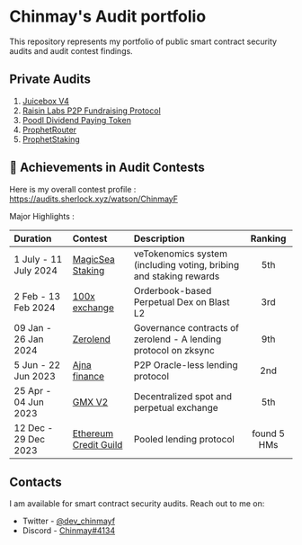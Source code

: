 # Chinmay's Audit portfolio
This repository represents my portfolio of public smart contract security audits and audit contest findings.

## Private Audits

1. [Juicebox V4](https://github.com/chinmay-farkya/Audits/blob/main/solo/juicebox-eth-audit-report-v4.pdf)
2. [Raisin Labs P2P Fundraising Protocol](https://github.com/chinmay-farkya/Audits/blob/main/solo/Raisin-p2p-fundraising.pdf)
3. [Poodl Dividend Paying Token](https://github.com/chinmay-farkya/Audits/blob/main/solo/poodltech-dividend-paying-token.md)
4. [ProphetRouter](https://github.com/chinmay-farkya/Audits/blob/main/solo/ProphetRouter.md)
5. [ProphetStaking](https://github.com/chinmay-farkya/Audits/blob/main/solo/prophetstaking.md)


## 🏅 Achievements in Audit Contests
Here is my overall contest profile : https://audits.sherlock.xyz/watson/ChinmayF

Major Highlights :



| Duration             | Contest                                                                       | Description                                                                                 | Ranking |
|:---------------------|:------------------------------------------------------------------------------|:--------------------------------------------------------------------------------------------|:-------:|
| 1 July - 11 July 2024 | [MagicSea Staking](https://audits.sherlock.xyz/contests/437/leaderboard)     | veTokenomics system (including voting, bribing and staking rewards                                                |   5th   |
| 2 Feb - 13 Feb 2024 | [100x exchange](https://audits.sherlock.xyz/contests/153/leaderboard)           | Orderbook-based Perpetual Dex on Blast L2                 |    3rd    |
| 09 Jan - 26 Jan 2024  | [Zerolend](https://cantina.xyz/competitions/a83eaf73-9cbc-495f-8607-e55d4fdaf407/leaderboard)           | Governance contracts of zerolend - A lending protocol on zksync                        |    9th    |
| 5 Jun - 22 Jun 2023 | [Ajna finance](https://audits.sherlock.xyz/contests/75/leaderboard)                                 | P2P Oracle-less lending protocol                                      |   2nd   |
| 25 Apr - 04 Jun 2023 | [GMX V2](https://audits.sherlock.xyz/contests/74/leaderboard)                                     | Decentralized spot and perpetual exchange                                           |   5th   |
| 12 Dec - 29 Dec 2023  | [Ethereum Credit Guild](https://code4rena.com/audits/2023-12-ethereum-credit-guild)                                       | Pooled lending protocol                      |    found 5 HMs    |





## Contacts

I am available for smart contract security audits. Reach out to me on:

- Twitter - [@dev_chinmayf](https://twitter.com/dev_chinmayf)
- Discord - [Chinmay#4134](https://discordapp.com/users/732959289139789875)
